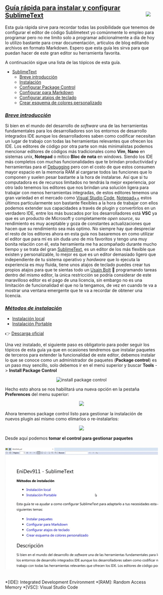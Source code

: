 ## <u>Guía rápida para instalar y configurar SublimeText</u> <img src="../../../assets/ico/sublime_text.ico" width="40" align="right">


Esta guía rápida sirve para recordar todas las posibilidade que tenemos de configurar el editor de código Sublimetext yo comúnmente lo empleo para programar pero no me limito solo a programar adicionalmente a día de hoy lo utilizo bastante para crear documentación, artículos de blog editando archivos en formato Markdown. Espero que esta guía les sirva para que puedan hacer de este gran editor su herramienta favorita.  

A continuación sigue una lista de las tópicos de esta guía.


<a name="top"></a>

- [SublimeText](https://www.sublimetext.com/)
    * [Breve introducción](#intro)
	* [Instalación](#install)
	* [Configurar Package Control]()
	* [Configurar para Markdown](ST3_edit_markdown/README.md)
	* [Configurar atajos de teclado](./ST3_shorcuts_effective/README.md)
	* [Crear esquema de colores personalizado](Color-Scheme/README.md)
	

### <u><a name="intro">*Breve introducción*</a></u>

Si bien en el mundo del desarrollo de *software* una de las herramientas fundamentales para los desarrolladores son los entornos de desarrollo integrados IDE aunque los desarrolladores saben como codificar necesitan un lugar de trabajo con todas las herramientas relevantes que ofrecen los IDE. Los editores de código por otra parte son más minimalistas podemos mencionar editores de códigos más tradicionales como **Vim**, **Nano** en sistemas unix, **Notepad** o mítico **Bloc de nota** en windows. Siendo los IDE más completos con muchas funcionalidades que te brindan productividad y herramientas para el [Debugging](https://es.wikipedia.org/wiki/Depuraci%C3%B3n_de_programas) pero con el costo de que estos consumen mayor espacio en la memoria RAM al cargarse todos las funciones que lo componen y suelen pesar bastante a la hora de instalarse. Así que si tu computadora es de recursos limitados no tendrás la mejor experiencia, por otro lado tenemos los editores que nos brindan una solución ligera para trabajar con menos herramientas integradas, de estos editores tenemos una gran variedad en el mercado como [Visual Studio Code](https://code.visualstudio.com/), [Notepad++](https://notepad-plus-plus.org/) estos últimos particularmente son bastante flexibles a la hora de trabajar con ellos podemos extender sus capacidades a través de plugin y convertirlos en un verdadero IDE, entre los más buscados por los desarrolladores está **VSC** ya que es un producto de Microsoft y completamente *open source*, su rendimiento es muy aceptable y goza de constantes actualizaciones que hacen que su rendimiento sea más optimo. No siempre hay que despreciar el resto de los editores ahora en esta guía nos basaremos en como utilizar el editor que para mí es sin duda uno de mis favoritos y tengo una muy bonita relación con él, esta herramienta me ha acompañado durante mucho tiempo y se trata del gran [SublimeText](https://www.sublimetext.com/), es un editor de los más flexible que existen y personalizable, lo mejor es que es un editor demasiado ligero que independiente de tu sistema operativo y *hardware* que lo ejecuta la experiencia es muy fluida, tiene unos atajos de teclado puedes crear tus propios atajos para que te sientas todo un [Usain Bolt](https://es.wikipedia.org/wiki/Usain_Bolt) :running: programando tareas dentro del mismo editor, la única restricción se podría considerar de este maravilloso editor es el pago de una licencia, sin embargo no es una limitación de funcionalidad el que no la tengamos, de vez en cuando te va a mostrar una ventana emergente que te va a recordar de obtener una licencia.



### <a href="install">*Métodos de instalación*</a>

- [Instalación local](#istall)
- [Instalación Portable](#portable)


:point_right: <a href="http://sublimetext.com/download" target="_blank">Descarga oficial</a>

Una vez instalado, el siguiente paso es obligatorio para poder seguir los tópicos de esta guía ya que en ocasiones tendremos que instalar paquetes de terceros para extender la funcionalidad de este editor, debemos instalar lo que se conoce como un administrador de paquetes (**Package control**) es un paso muy sencillo, solo debemos ir en el menú superior y buscar **Tools** -> **Install Package Control**  

<p align="center">
    <img src="assets/package_control01.png" alt="install package control">
</p>

Hecho esto ahora se nos habilitará una nueva opción en la pestaña **Preferences** del menu superior:  

<p align="center">
    <img src="assets/01.png">
</p>

Ahora tenemos package control listo para gestionar la instalación de nuevos plugín así mismo como elimarlos o re-instalarlos:  

<p align="center">
    <img src="assets/package_control03.png">
</p>

Desde aquí podemos <b>tomar el control para gestionar paquetes</b>


### <a name="portable"></a>

<p align="center">
	<img src="assets/gif/portable_install.gif">	
</p>



## <a href="TOC"></a>



*[IDE]: Integrated Development Environment
*[RAM]: Random Access Memory
*[VSC]: Visual Studio Code

